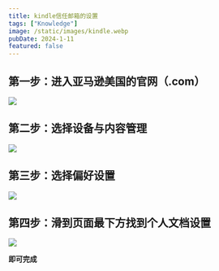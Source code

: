 ```yaml
---
title: kindle信任邮箱的设置
tags: ["Knowledge"]
image: /static/images/kindle.webp
pubDate: 2024-1-11
featured: false
---
```


## 第一步：进入亚马逊美国的官网（.com）

<img src="https://cdn.jsdelivr.net/gh/SUNSIR007/picx-images-hosting@master/20240126/%E6%88%AA%E5%B1%8F2024-01-11-13.48.44.45i9816cfru0.png"/>

## 第二步：选择设备与内容管理

<img src="https://cdn.jsdelivr.net/gh/SUNSIR007/picx-images-hosting@master/20240126/%E6%88%AA%E5%B1%8F2024-01-11-13.49.04.htpfwj73xdc.png"/>

## 第三步：选择偏好设置

<img src="https://cdn.jsdelivr.net/gh/SUNSIR007/picx-images-hosting@master/20240126/%E6%88%AA%E5%B1%8F2024-01-11-13.51.27.60t5ralldg00.png"/>

## 第四步：滑到页面最下方找到个人文档设置

<img src="https://cdn.jsdelivr.net/gh/SUNSIR007/picx-images-hosting@master/20240126/%E6%88%AA%E5%B1%8F2024-01-11-13.53.48.ztson3p3tg0.png"/>

**即可完成**





